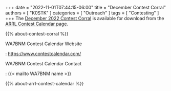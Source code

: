 +++
date = "2022-11-01T07:44:15-06:00"
title = "December Contest Corral"
authors = [ "K0STK" ]
categories = [ "Outreach" ]
tags = [ "Contesting" ]
+++
The
[December 2022 Contest Corral](http://www.arrl.org/files/file/Contest%20Corral/2022/December%202022%20Corral.pdf)
is available for download from the
[ARRL Contest Calendar page](http://www.arrl.org/contest-calendar).

<!--more-->

{{% about-contest-corral %}}

WA7BNM Contest Calendar Website

: https://www.contestcalendar.com/

WA7BNM Contest Calendar Contact

: {{< mailto WA7BNM name >}}

{{% about-arrl-contest-calendar %}}
